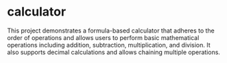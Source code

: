 # calculator
This project demonstrates a formula-based calculator that adheres to the order of operations and allows users to perform basic mathematical operations including addition, subtraction, multiplication, and division. It also supports decimal calculations and allows chaining multiple operations.
